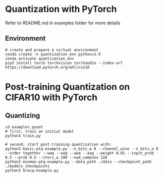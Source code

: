 # Quantization with PyTorch

Refer to README.md in examples folder for more details

## Environment

```
# create and prepare a virtual environment
conda create -n quantization_env python=3.9
conda activate quantization_env
pip3 install torch torchvision torchaudio --index-url https://download.pytorch.org/whl/cu118
```

# Post-training Quantization on CIFAR10 with PyTorch

## Quantizing

```
cd examples_quant
# first, train an initial model
python3 train.py

# second, start post-training quantization with:
python3 basic-ptq-example.py --n_bits_w 8 --channel_wise --n_bits_a 8 --order together --wwq --waq --awq --aaq --weight 0.01 --input_prob 0.5 --prob 0.5 --iters_w 100 --num_samples 128
python3 minmax-ptq-example.py --data_path ./data --checkpoint_path ./models_checkpoints
python3 brecq-example.py
```
